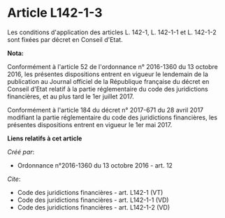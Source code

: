 # Article L142-1-3

Les conditions d'application des articles L. 142-1, L. 142-1-1 et L. 142-1-2 sont fixées par décret en Conseil d'Etat.

**Nota:**

Conformément à l'article 52 de l'ordonnance n° 2016-1360 du 13 octobre 2016, les présentes dispositions entrent en vigueur le
lendemain de la publication au Journal officiel de la République française du décret en Conseil d'Etat relatif à la partie
réglementaire du code des juridictions financières, et au plus tard le 1er juillet 2017.

Conformément à l'article 184 du décret n° 2017-671 du 28 avril 2017 modifiant la partie réglementaire du code des
juridictions financières, les présentes dispositions entrent en vigueur le 1er mai 2017.

**Liens relatifs à cet article**

_Créé par_:

  - Ordonnance n°2016-1360 du 13 octobre 2016 - art. 12

_Cite_:

  - Code des juridictions financières - art. L142-1 (VT)
  - Code des juridictions financières - art. L142-1-1 (VD)
  - Code des juridictions financières - art. L142-1-2 (VD)
